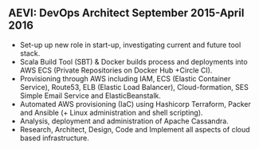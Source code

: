 AEVI: DevOps Architect September 2015-April 2016
------------------------------------------------

-   Set-up up new role in start-up, investigating current and future tool stack.
-   Scala Build Tool (SBT) & Docker builds process and deployments into AWS ECS
    (Private Repositories on Docker Hub +Circle CI).
-   Provisioning through AWS including IAM, ECS (Elastic Container Service),
    Route53, ELB (Elastic Load Balancer), Cloud-formation, SES Simple Email
    Service and ElasticBeanstalk.
-   Automated AWS provisioning (IaC) using Hashicorp Terraform, Packer and
    Ansible (+ Linux administration and shell scripting).
-   Analysis, deployment and administration of Apache Cassandra.
-   Research, Architect, Design, Code and Implement all aspects of cloud based
    infrastructure.
